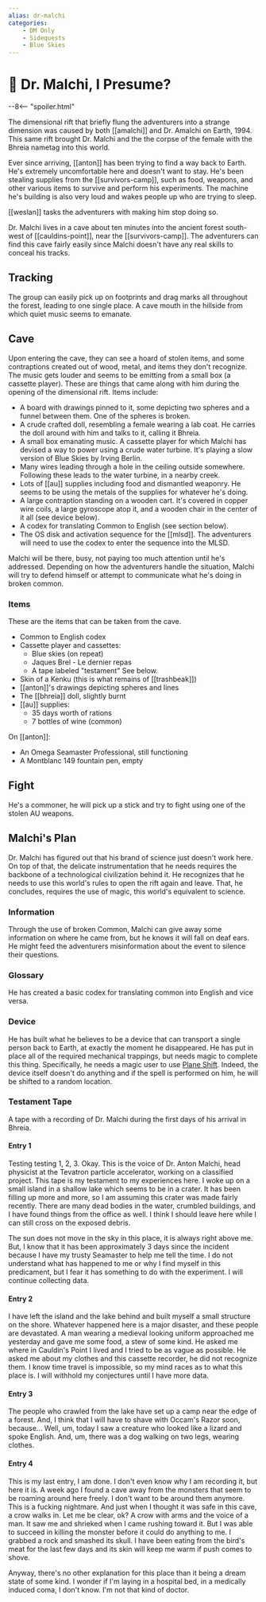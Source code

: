 ```yaml
---
alias: dr-malchi
categories:
    - DM Only
    - Sidequests
    - Blue Skies
---
```

# 🔐 Dr. Malchi, I Presume?

--8<-- "spoiler.html"

The dimensional rift that briefly flung the adventurers into a strange dimension was  caused by both [[amalchi]] and Dr. Amalchi on Earth, 1994. This same rift brought Dr. Malchi and the the corpse of the female with the Bhreia nametag into this world.

Ever since arriving, [[anton]] has been trying to find a way back to Earth. He's extremely uncomfortable here and doesn't want to stay. He's been stealing supplies from the [[survivors-camp]], such as food, weapons, and other various items to survive and perform his experiments. The machine he's building is also very loud and wakes people up who are trying to sleep.

[[weslan]] tasks the adventurers with making him stop doing so.

Dr. Malchi lives in a cave about ten minutes into the ancient forest south-west of [[cauldins-point]], near the [[survivors-camp]]. The adventurers can find this cave fairly easily since Malchi doesn't have any real skills to conceal his tracks.

## Tracking

The group can easily pick up on footprints and drag marks all throughout the forest, leading to one single place. A cave mouth in the hillside from which quiet music seems to emanate.

## Cave

Upon entering the cave, they can see a hoard of stolen items, and some contraptions created out of wood, metal, and items they don't recognize. The music gets louder and seems to be emitting from a small box (a cassette player). These are things that came along with him during the opening of the dimensional rift. Items include:

- A board with drawings pinned to it, some depicting two spheres and a funnel between them. One of the spheres is broken.
- A crude crafted doll, resembling a female wearing a lab coat. He carries the doll around with him and talks to it, calling it Bhreia.
- A small box emanating music. A cassette player for which Malchi has devised a way to power using a crude water turbine. It's playing a slow version of Blue Skies by Irving Berlin.
- Many wires leading through a hole in the ceiling outside somewhere. Following these leads to the water turbine, in a nearby creek.
- Lots of [[au]] supplies including food and dismantled weaponry. He seems to be using the metals of the supplies for whatever he's doing.
- A large contraption standing on a wooden cart. It's covered in copper wire coils, a large gyroscope atop it, and a wooden chair in the center of it all (see device below).
- A codex for translating Common to English (see section below).
- The OS disk and activation sequence for the [[mlsd]]. The adventurers will need to use the codex to enter the sequence into the MLSD.

Malchi will be there, busy, not paying too much attention until he's addressed. Depending on how the adventurers handle the situation, Malchi will try to defend himself or attempt to communicate what he's doing in broken common.

### Items

These are the items that can be taken from the cave.

- Common to English codex
- Cassette player and cassettes:
  - Blue skies (on repeat)
  - Jaques Brel - Le dernier repas
  - A tape labeled "testament" See below.
- Skin of a Kenku (this is what remains of [[trashbeak]])
- [[anton]]'s drawings depicting spheres and lines
- The [[bhreia]] doll, slightly burnt
- [[au]] supplies:
  - 35 days worth of rations
  - 7 bottles of wine (common)

On [[anton]]:

- An Omega Seamaster Professional, still functioning
- A Montblanc 149 fountain pen, empty

## Fight

He's a commoner, he will pick up a stick and try to fight using one of the stolen AU weapons.

## Malchi's Plan

Dr. Malchi has figured out that his brand of science just doesn't work here. On top of that, the delicate instrumentation that he needs requires the backbone of a technological civilization behind it. He recognizes that he needs to use this world's rules to open the rift again and leave. That, he concludes, requires the use of magic, this world's equivalent to science.

### Information

Through the use of broken Common, Malchi can give away some information on where he came from, but he knows it will fall on deaf ears. He might feed the adventurers misinformation about the event to silence their questions.

### Glossary

He has created a basic codex for translating common into English and vice versa.

### Device

He has built what he believes to be a device that can transport a single person back to Earth, at exactly the moment he disappeared. He has put in place all of the required mechanical trappings, but needs magic to complete this thing. Specifically, he needs a magic user to use [Plane Shift](https://www.dndbeyond.com/spells/plane-shift). Indeed, the device itself doesn't do anything and if the spell is performed on him, he will be shifted to a random location.

### Testament Tape

A tape with a recording of Dr. Malchi during the first days of his arrival in Bhreia.

#### Entry 1

Testing testing 1, 2, 3. Okay. This is the voice of Dr. Anton Malchi, head physicist at the Tevatron particle accelerator, working on a classified project. This tape is my testament to my experiences here. I woke up on a small island in a shallow lake which seems to be in a crater. It has been filling up more and more, so I am assuming this crater was made fairly recently. There are many dead bodies in the water, crumbled buildings, and I have found things from the office as well. I think I should leave here while I can still cross on the exposed debris.

The sun does not move in the sky in this place, it is always right above me. But, I know that it has been approximately 3 days since the incident because I have my trusty Seamaster to help me tell the time. I do not understand what has happened to me or why I find myself in this predicament, but I fear it has something to do with the experiment. I will continue collecting data.

#### Entry 2

I have left the island and the lake behind and built myself a small structure on the shore. Whatever happened here is a major disaster, and these people are devastated. A man wearing a medieval looking uniform approached me yesterday and gave me some food, a stew of some kind. He asked me where in Cauldin's Point I lived and I tried to be as vague as possible. He asked me about my clothes and this cassette recorder, he did not recognize them. I know time travel is impossible, so my mind races as to what this place is. I will withhold my conjectures until I have more data.

#### Entry 3

The people who crawled from the lake have set up a camp near the edge of a forest. And, I think that I will have to shave with Occam's Razor soon, because... Well, um, today I saw a creature who looked like a lizard and spoke English. And, um, there was a dog walking on two legs, wearing clothes.

#### Entry 4

This is my last entry, I am done. I don't even know why I am recording it, but here it is. A week ago I found a cave away from the monsters that seem to be roaming around here freely. I don't want to be around them anymore. This is a fucking nightmare. And just when I thought it was safe in this cave, a crow walks in. Let me be clear, ok? A crow with arms and the voice of a man. It saw me and shrieked when I came rushing toward it. But I was able to succeed in killing the monster before it could do anything to me. I grabbed a rock and smashed its skull. I have been eating from the bird's meat for the last few days and its skin will keep me warm if push comes to shove.

Anyway, there's no other explanation for this place than it being a dream state of some kind. I wonder if I'm laying in a hospital bed, in a medically induced coma, I don't know. I'm not that kind of doctor.
